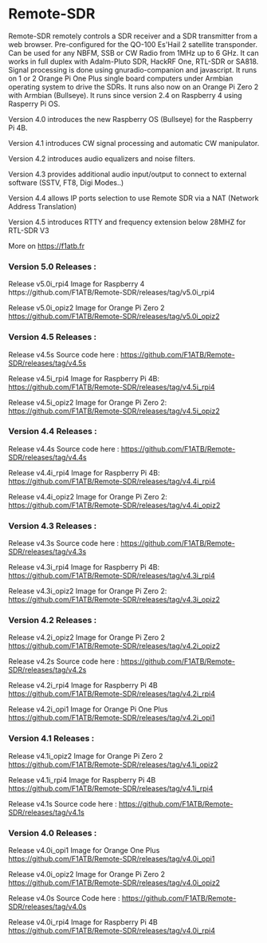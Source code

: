 # Remote-SDR
Remote-SDR remotely controls a SDR receiver and a SDR transmitter from a web browser. Pre-configured for the QO-100 Es'Hail 2 satellite transponder. Can be used for any NBFM, SSB or CW Radio from 1MHz up to 6 GHz. It can works in full duplex with Adalm-Pluto SDR, HackRF One, RTL-SDR or SA818.
Signal processing is done using gnuradio-companion and javascript. It runs on 1 or 2 Orange Pi One Plus single board computers under Armbian operating system to drive the SDRs. It runs also now on an Orange Pi Zero 2 with Armbian (Bullseye). It runs since version 2.4 on Raspberry 4 using Rasperry Pi OS.

Version 4.0 introduces the new Raspberry OS (Bullseye) for the Raspberry Pi 4B.

Version 4.1 introduces CW signal processing and automatic CW manipulator.

Version 4.2 introduces audio equalizers and noise filters.

Version 4.3 provides additional audio input/output to connect to external software (SSTV, FT8, Digi Modes..)

Version 4.4 allows IP ports selection to use Remote SDR via a NAT (Network Address Translation)

Version 4.5 introduces RTTY and frequency extension below 28MHZ for RTL-SDR V3

More on https://f1atb.fr

<h3>Version 5.0 Releases :</h3>
Release  v5.0i_rpi4 Image for Raspberry 4
https://github.com/F1ATB/Remote-SDR/releases/tag/v5.0i_rpi4

Release  v5.0i_opiz2 Image for Orange Pi Zero 2
https://github.com/F1ATB/Remote-SDR/releases/tag/v5.0i_opiz2

<h3>Version 4.5 Releases :</h3>

Release v4.5s Source code here :
https://github.com/F1ATB/Remote-SDR/releases/tag/v4.5s

Release v4.5i_rpi4 Image for Raspberry Pi 4B: 
https://github.com/F1ATB/Remote-SDR/releases/tag/v4.5i_rpi4

Release v4.5i_opiz2 Image for Orange Pi Zero 2:
https://github.com/F1ATB/Remote-SDR/releases/tag/v4.5i_opiz2

<h3>Version 4.4 Releases :</h3>

Release v4.4s Source code here :
https://github.com/F1ATB/Remote-SDR/releases/tag/v4.4s

Release v4.4i_rpi4 Image for Raspberry Pi 4B:
https://github.com/F1ATB/Remote-SDR/releases/tag/v4.4i_rpi4

Release v4.4i_opiz2 Image for Orange Pi Zero 2:
https://github.com/F1ATB/Remote-SDR/releases/tag/v4.4i_opiz2

<h3>Version 4.3 Releases :</h3>

Release v4.3s Source code here :
https://github.com/F1ATB/Remote-SDR/releases/tag/v4.3s

Release v4.3i_rpi4 Image for Raspberry Pi 4B:
https://github.com/F1ATB/Remote-SDR/releases/tag/v4.3i_rpi4

Release v4.3i_opiz2 Image for Orange Pi Zero 2:
https://github.com/F1ATB/Remote-SDR/releases/tag/v4.3i_opiz2

<h3>Version 4.2 Releases :</h3>

Release v4.2i_opiz2 Image for Orange Pi Zero 2
https://github.com/F1ATB/Remote-SDR/releases/tag/v4.2i_opiz2

Release v4.2s Source code here :
https://github.com/F1ATB/Remote-SDR/releases/tag/v4.2s

Release v4.2i_rpi4 Image for Raspberry Pi 4B
https://github.com/F1ATB/Remote-SDR/releases/tag/v4.2i_rpi4

Release v4.2i_opi1 Image for Orange Pi One Plus
https://github.com/F1ATB/Remote-SDR/releases/tag/v4.2i_opi1

<h3>Version 4.1 Releases :</h3>

Release v4.1i_opiz2 Image for Orange Pi Zero 2
https://github.com/F1ATB/Remote-SDR/releases/tag/v4.1i_opiz2

Release v4.1i_rpi4 Image for Raspberry Pi 4B
https://github.com/F1ATB/Remote-SDR/releases/tag/v4.1i_rpi4

Release v4.1s Source code here :
https://github.com/F1ATB/Remote-SDR/releases/tag/v4.1s

<h3>Version 4.0 Releases :</h3>

Release v4.0i_opi1 Image for Orange One Plus
https://github.com/F1ATB/Remote-SDR/releases/tag/v4.0i_opi1

Release v4.0i_opiz2 Image for Orange Pi Zero 2
https://github.com/F1ATB/Remote-SDR/releases/tag/v4.0i_opiz2

Release v4.0s Source Code here :
https://github.com/F1ATB/Remote-SDR/releases/tag/v4.0s

Release v4.0i_rpi4 Image for Raspberry Pi 4B
https://github.com/F1ATB/Remote-SDR/releases/tag/v4.0i_rpi4








